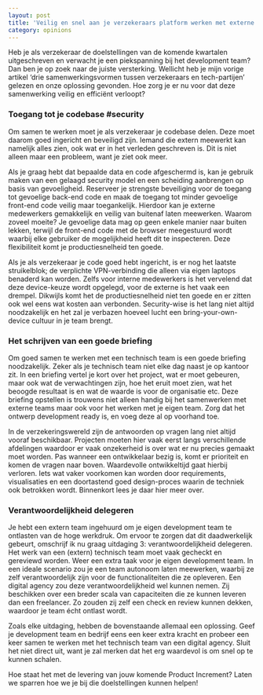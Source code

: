 ```yaml
---
layout: post
title: 'Veilig en snel aan je verzekeraars platform werken met externe partijen'
category: opinions
---
```


Heb je als verzekeraar de doelstellingen van de komende kwartalen uitgeschreven en verwacht je een piekspanning bij het development team? Dan ben je op zoek naar de juiste versterking. Wellicht heb je mijn vorige artikel ‘drie samenwerkingsvormen tussen verzekeraars en tech-partijen’ gelezen en onze oplossing gevonden. Hoe zorg je er nu voor dat deze samenwerking veilig en efficiënt verloopt?

### Toegang tot je codebase #security

Om samen te werken moet je als verzekeraar je codebase delen. Deze moet daarom goed ingericht en beveiligd zijn. Iemand die extern meewerkt kan namelijk alles zien, ook wat er in het verleden geschreven is. Dit is niet alleen maar een probleem, want je ziet ook meer.

Als je graag hebt dat bepaalde data en code afgeschermd is, kan je gebruik maken van een gelaagd security model en een scheiding aanbrengen op basis van gevoeligheid. Reserveer je strengste beveiliging voor de toegang tot gevoelige back-end code en maak de toegang tot minder gevoelige front-end code veilig maar toegankelijk. Hierdoor kan je externe medewerkers gemakkelijk en veilig van buitenaf laten meewerken. Waarom zoveel moeite? Je gevoelige data mag op geen enkele manier naar buiten lekken, terwijl de front-end code met de browser meegestuurd wordt waarbij elke gebruiker de mogelijkheid heeft dit te inspecteren. Deze flexibiliteit komt je productiesnelheid ten goede.

Als je als verzekeraar je code goed hebt ingericht, is er nog het laatste struikelblok; de verplichte VPN-verbinding die alleen via eigen laptops benaderd kan worden. Zelfs voor interne medewerkers is het vervelend dat deze device-keuze wordt opgelegd, voor de externe is het vaak een drempel. Dikwijls komt het de productiesnelheid niet ten goede en er zitten ook wel eens wat kosten aan verbonden. Security-wise is het lang niet altijd noodzakelijk en het zal je verbazen hoeveel lucht een bring-your-own-device cultuur in je team brengt.

### Het schrijven van een goede briefing

Om goed samen te werken met een technisch team is een goede briefing noodzakelijk. Zeker als je technisch team niet elke dag naast je op kantoor zit. In een briefing vertel je kort over het project, wat er moet gebeuren, maar ook wat de verwachtingen zijn, hoe het eruit moet zien, wat het beoogde resultaat is en wat de waarde is voor de organisatie etc. Deze briefing opstellen is trouwens niet alleen handig bij het samenwerken met externe teams maar ook voor het werken met je eigen team. Zorg dat het ontwerp development ready is, en voeg deze al op voorhand toe.

In de verzekeringswereld zijn de antwoorden op vragen lang niet altijd vooraf beschikbaar. Projecten moeten hier vaak eerst langs verschillende afdelingen waardoor er vaak onzekerheid is over wat er nu precies gemaakt moet worden. Pas wanneer een ontwikkelaar bezig is, komt er prioriteit en komen de vragen naar boven. Waardevolle ontwikkeltijd gaat hierbij verloren. Iets wat vaker voorkomen kan worden door requirements, visualisaties en een doortastend goed design-proces waarin de techniek ook betrokken wordt. Binnenkort lees je daar hier meer over.

### Verantwoordelijkheid delegeren

Je hebt een extern team ingehuurd om je eigen development team te ontlasten van de hoge werkdruk. Om ervoor te zorgen dat dit daadwerkelijk gebeurt, omschrijf ik nu graag uitdaging 3: verantwoordelijkheid delegeren. Het werk van een (extern) technisch team moet vaak gecheckt en gereviewd worden. Weer een extra taak voor je eigen development team. In een ideale scenario zou je een team autonoom laten meewerken, waarbij ze zelf verantwoordelijk zijn voor de functionaliteiten die ze opleveren. Een digital agency zou deze verantwoordelijkheid wel kunnen nemen. Zij beschikken over een breder scala van capaciteiten die ze kunnen leveren dan een freelancer. Zo zouden zij zelf een check en review kunnen dekken, waardoor je team écht ontlast wordt.

Zoals elke uitdaging, hebben de bovenstaande allemaal een oplossing. Geef je development team en bedrijf eens een keer extra kracht en probeer een keer samen te werken met het technisch team van een digital agency. Sluit het niet direct uit, want je zal merken dat het erg waardevol is om snel op te kunnen schalen.

Hoe staat het met de levering van jouw komende Product Increment? Laten we sparren hoe we je bij die doelstellingen kunnen helpen!
